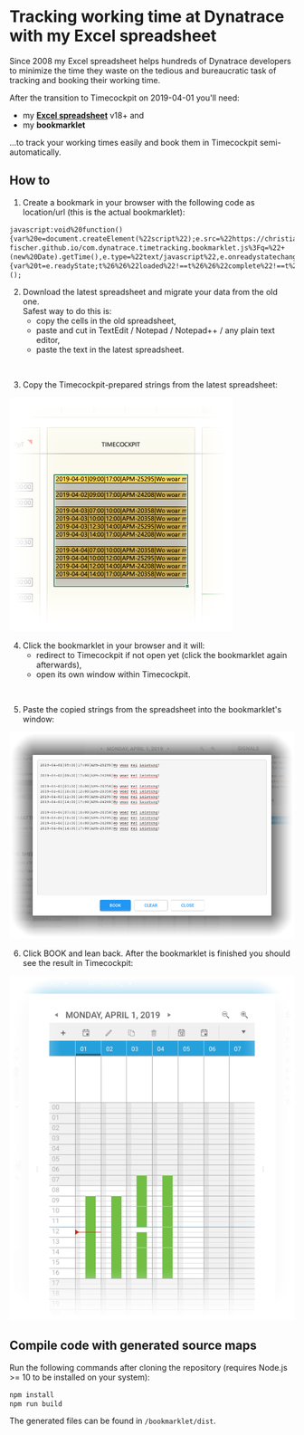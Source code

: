 # Tracking working time at Dynatrace with my Excel spreadsheet

Since 2008 my Excel spreadsheet helps hundreds of Dynatrace developers to
minimize the time they waste on the tedious and bureaucratic task of tracking
and booking their working time.

After the transition to Timecockpit on 2019-04-01 you'll need:

- my [**Excel spreadsheet**](./spreadsheet/spreadsheet_template_de_v18.xlsx)
  v18+ and
- my **bookmarklet**

...to track your working times easily and book them in Timecockpit
semi-automatically.

## How to

1. Create a bookmark in your browser with the following code as location/url
   (this is the actual bookmarklet):

```
javascript:void%20function(){var%20e=document.createElement(%22script%22);e.src=%22https://christian-fischer.github.io/com.dynatrace.timetracking.bookmarklet.js%3Fq=%22+(new%20Date).getTime(),e.type=%22text/javascript%22,e.onreadystatechange=e.onload=function(){var%20t=e.readyState;t%26%26%22loaded%22!==t%26%26%22complete%22!==t%26%26alert(%22could%20not%20load%20bookmarklet%22)},document.head.appendChild(e)}();
```

2. Download the latest spreadsheet and migrate your data from the old one.\
   Safest way to do this is:
   - copy the cells in the old spreadsheet,
   - paste and cut in TextEdit / Notepad / Notepad++ / any plain text editor,
   - paste the text in the latest spreadsheet.

&#160;

3. Copy the Timecockpit-prepared strings from the latest spreadsheet:

![](resources/spreadsheet.png)

4. Click the bookmarklet in your browser and it will:
   - redirect to Timecockpit if not open yet (click the bookmarklet again
     afterwards),
   - open its own window within Timecockpit.

&#160;

5. Paste the copied strings from the spreadsheet into the bookmarklet's window:

![](resources/bookmarklet.png)

6. Click BOOK and lean back. After the bookmarklet is finished you should see
   the result in Timecockpit:

![](resources/timecockpit.png)

## Compile code with generated source maps

Run the following commands after cloning the repository (requires Node.js >= 10
to be installed on your system):

```
npm install
npm run build
```

The generated files can be found in `/bookmarklet/dist`.
